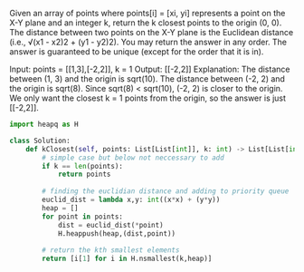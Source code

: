 Given an array of points where points[i] = [xi, yi] represents a point on the X-Y plane and an integer k, return the k closest points to the origin (0, 0).
The distance between two points on the X-Y plane is the Euclidean distance (i.e., √(x1 - x2)2 + (y1 - y2)2).
You may return the answer in any order. The answer is guaranteed to be unique (except for the order that it is in).

Input: points = [[1,3],[-2,2]], k = 1
Output: [[-2,2]]
Explanation:
The distance between (1, 3) and the origin is sqrt(10).
The distance between (-2, 2) and the origin is sqrt(8).
Since sqrt(8) < sqrt(10), (-2, 2) is closer to the origin.
We only want the closest k = 1 points from the origin, so the answer is just [[-2,2]].

```python 
import heapq as H 

class Solution:
    def kClosest(self, points: List[List[int]], k: int) -> List[List[int]]:
        # simple case but below not neccessary to add 
        if k == len(points):
            return points
        
        # finding the euclidian distance and adding to priority queue    
        euclid_dist = lambda x,y: int((x*x) + (y*y))
        heap = []
        for point in points:
            dist = euclid_dist(*point)
            H.heappush(heap,(dist,point))
        
        # return the kth smallest elements
        return [i[1] for i in H.nsmallest(k,heap)]


```